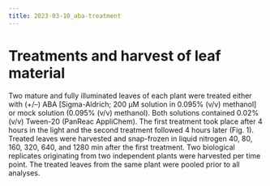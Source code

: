 ```yaml
---
title: 2023-03-10_aba-treatment
---
```


# Treatments and harvest of leaf material

Two mature and fully illuminated  leaves  of  each  plant  were  treated  either  with  (+/–)  ABA  [Sigma-Aldrich; 200 μM solution in 0.095% (v/v) methanol] or mock solution (0.095% (v/v) methanol). Both solutions contained 0.02% (v/v) Tween-20 (PanReac AppliChem). The first treatment took place after 4 hours in the light and the second treatment followed 4 hours later (Fig. 1). Treated leaves were harvested and snap-frozen in liquid nitrogen 40, 80, 160, 320, 640,  and  1280  min  after  the  first  treatment.  Two  biological  replicates  originating from two independent plants were harvested per time point. The treated leaves from the same plant were pooled prior to all analyses.
